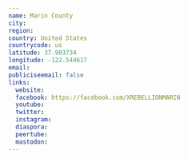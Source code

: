 ```yaml
---
name: Marin County
city:
region:
country: United States
countrycode: us
latitude: 37.903734
longitude: -122.544617
email:
publiciseemail: false
links:
  website:
  facebook: https://facebook.com/XREBELLIONMARIN
  youtube:
  twitter:
  instagram:
  diaspora:
  peertube:
  mastodon:
---
```


